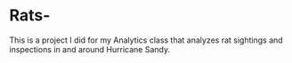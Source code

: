# Rats-
This is a project I did for my Analytics class that analyzes rat sightings and inspections in and around Hurricane Sandy.
